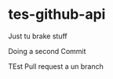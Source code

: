 tes-github-api
==============

Just tu brake stuff

Doing a second Commit

TEst Pull request a un branch
